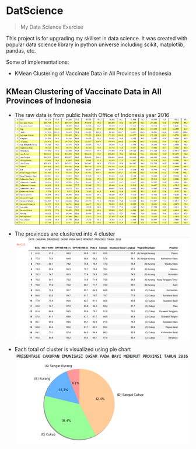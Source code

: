 # DatScience
> My Data Science Exercise

This project is for upgrading my skillset in data science. It was created with popular data science library in python universe including scikit, matplotlib, pandas, etc. 

Some of implementations:
- KMean Clustering of Vaccinate Data in All Provinces of Indonesia


## KMean Clustering of Vaccinate Data in All Provinces of Indonesia
- The raw data is from public health Office of Indonesia year 2016 
![](img/kmeans/imunisasi.png)

- The provinces are clustered into 4 cluster
![](img/kmeans/clustering_tabel.png)

- Each total of cluster is visualized using pie chart
![](img/kmeans/clustering_chart.png)

